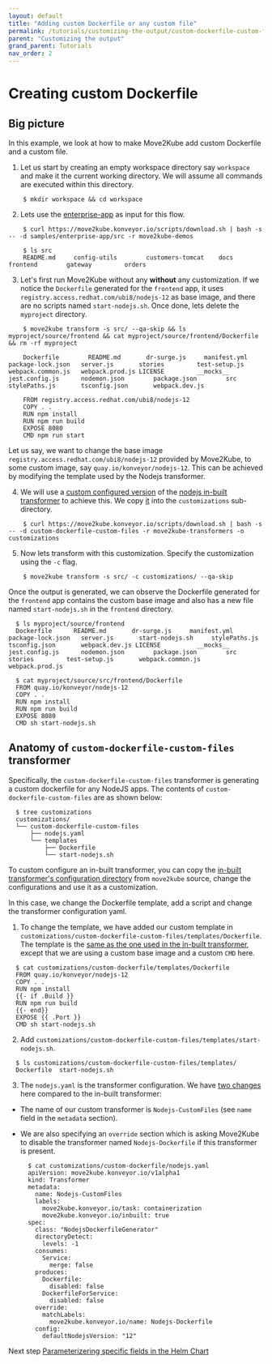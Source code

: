 ```yaml
---
layout: default
title: "Adding custom Dockerfile or any custom file"
permalink: /tutorials/customizing-the-output/custom-dockerfile-custom-files
parent: "Customizing the output"
grand_parent: Tutorials
nav_order: 2
---
```


# Creating custom Dockerfile

## Big picture

In this example, we look at how to make Move2Kube add custom Dockerfile and a custom file. 

1. Let us start by creating an empty workspace directory say `workspace` and make it the current working directory. We will assume all commands are executed within this directory.

  ```console
      $ mkdir workspace && cd workspace
  ```

2. Lets use the [enterprise-app](https://github.com/konveyor/move2kube-demos/tree/main/samples/enterprise-app) as input for this flow.

  ```console
      $ curl https://move2kube.konveyor.io/scripts/download.sh | bash -s -- -d samples/enterprise-app/src -r move2kube-demos

      $ ls src
      README.md		config-utils		customers-tomcat	docs			frontend		gateway			orders
  ```

3. Let's first run Move2Kube without any **without** any customization. If we notice the `Dockerfile` generated for the `frontend` app, it uses `registry.access.redhat.com/ubi8/nodejs-12` as base image, and there are no scripts named `start-nodejs.sh`. Once done, lets delete the `myproject` directory.
  ```console
      $ move2kube transform -s src/ --qa-skip && ls myproject/source/frontend && cat myproject/source/frontend/Dockerfile && rm -rf myproject

      Dockerfile		README.md		dr-surge.js		manifest.yml		package-lock.json	server.js		stories			test-setup.js		webpack.common.js	webpack.prod.js LICENSE			__mocks__		jest.config.js		nodemon.json		package.json		src			stylePaths.js		tsconfig.json		webpack.dev.js

      FROM registry.access.redhat.com/ubi8/nodejs-12
      COPY . .
      RUN npm install
      RUN npm run build
      EXPOSE 8080
      CMD npm run start
  ```

Let us say, we want to change the base image `registry.access.redhat.com/ubi8/nodejs-12` provided by Move2Kube, to some custom image, say `quay.io/konveyor/nodejs-12`. This can be achieved by modifying the template used by the Nodejs transformer.

4. We will use a [custom configured version](https://github.com/konveyor/move2kube-transformers/tree/main/custom-dockerfile) of the [nodejs in-built transformer](https://github.com/konveyor/move2kube/tree/main/assets/inbuilt/transformers/dockerfilegenerator/nodejs) to achieve this. We copy [it](https://github.com/konveyor/move2kube-transformers/tree/main/custom-dockerfile-custom-files) into the `customizations` sub-directory.
  ```console
      $ curl https://move2kube.konveyor.io/scripts/download.sh | bash -s -- -d custom-dockerfile-custom-files -r move2kube-transformers -o customizations
  ```

5. Now lets transform with this customization. Specify the customization using the `-c` flag. 
  ```console
      $ move2kube transform -s src/ -c customizations/ --qa-skip
  ```

Once the output is generated, we can observe the Dockerfile generated for the `frontend` app contains the custom base image and also has a new file named `start-nodejs.sh` in the `frontend` directory. 
  ```console
    $ ls myproject/source/frontend
    Dockerfile		README.md		dr-surge.js		manifest.yml		package-lock.json	server.js		start-nodejs.sh		stylePaths.js		tsconfig.json		webpack.dev.js LICENSE			__mocks__		jest.config.js		nodemon.json		package.json		src			stories			test-setup.js		webpack.common.js	webpack.prod.js

    $ cat myproject/source/src/frontend/Dockerfile
    FROM quay.io/konveyor/nodejs-12
    COPY . .
    RUN npm install
    RUN npm run build
    EXPOSE 8080
    CMD sh start-nodejs.sh
  ```

## Anatomy of `custom-dockerfile-custom-files` transformer
Specifically, the `custom-dockerfile-custom-files` transformer is generating a custom dockerfile for any NodeJS apps.
The contents of `custom-dockerfile-custom-files` are as shown below:
  ```console
    $ tree customizations
    customizations/
    └── custom-dockerfile-custom-files
        ├── nodejs.yaml
        └── templates
            ├── Dockerfile
            └── start-nodejs.sh
  ```
To custom configure an in-built transformer, you can copy the [in-built transformer's configuration directory](https://github.com/konveyor/move2kube/tree/main/assets/inbuilt/transformers) from `move2kube` source, change the configurations and use it as a customization.

In this case, we change the Dockerfile template, add a script and change the transformer configuration yaml.

1. To change the template, we have added our custom template in `customizations/custom-dockerfile-custom-files/templates/Dockerfile`. The template is the [same as the one used in the in-built transformer](https://github.com/konveyor/move2kube/blob/main/assets/inbuilt/transformers/dockerfilegenerator/nodejs/templates/Dockerfile), except that we are using a custom base image and a custom `CMD` here.
  ```console
    $ cat customizations/custom-dockerfile/templates/Dockerfile
    FROM quay.io/konveyor/nodejs-12
    COPY . .
    RUN npm install
    {{- if .Build }}
    RUN npm run build
    {{- end}}
    EXPOSE {{ .Port }}
    CMD sh start-nodejs.sh
  ```
2. Add `customizations/custom-dockerfile-custom-files/templates/start-nodejs.sh`.
  ```console
    $ ls customizations/custom-dockerfile-custom-files/templates/
    Dockerfile	start-nodejs.sh
  ```
3. The `nodejs.yaml` is the transformer configuration. We have [two changes](https://github.com/konveyor/move2kube/blob/main/assets/inbuilt/transformers/dockerfilegenerator/nodejs/nodejs.yaml) here compared to the in-built transformer: 
- The name of our custom transformer is `Nodejs-CustomFiles` (see `name` field in the `metadata` section). 
- We are also specifying an `override` section which is asking Move2Kube to disable the transformer named `Nodejs-Dockerfile` if this transformer is present.

  ```console
    $ cat customizations/custom-dockerfile/nodejs.yaml
    apiVersion: move2kube.konveyor.io/v1alpha1
    kind: Transformer
    metadata:
      name: Nodejs-CustomFiles
      labels:
        move2kube.konveyor.io/task: containerization
        move2kube.konveyor.io/inbuilt: true
    spec:
      class: "NodejsDockerfileGenerator"
      directoryDetect:
        levels: -1
      consumes:
        Service: 
          merge: false
      produces:
        Dockerfile:
          disabled: false
        DockerfileForService:
          disabled: false
      override:
        matchLabels: 
          move2kube.konveyor.io/name: Nodejs-Dockerfile
      config:
        defaultNodejsVersion: "12"
  ```

Next step [Parameterizering specific fields in the Helm Chart](/tutorials/customizing-the-output/parameterizer)
